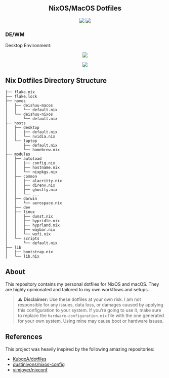 <h2 align="center">NixOS/MacOS Dotfiles</h2>
<p align="center">
  <img src="https://img.shields.io/static/v1?label=Hyprland&message=Stable&style=flat&logo=hyprland&colorA=24273A&colorB=8AADF4&logoColor=CAD3F5"/>
  <a href="https://nixos.org/">
    <img src="https://img.shields.io/badge/NixOS-Unstable-informational.svg?style=flat&logo=nixos&logoColor=CAD3F5&colorA=24273A&colorB=8AADF4">
  </a>
</p>

### DE/WM

Desktop Environment:

<p align="center"><img src="https://imgur.com/iQUVcRU.png"></p>
<p align="center"><img src="https://i.imgur.com/FHhtaxj.png"></p>

## Nix Dotfiles Directory Structure

```
├── flake.nix
├── flake.lock
├── homes
│   ├── deishuu-macos
│   │   └── default.nix
│   └── deishuu-nixos
│       └── default.nix
├── hosts
│   ├── desktop
│   │   ├── default.nix
│   │   └── nvidia.nix
│   └── laptop
│       ├── default.nix
│       └── homebrew.nix
├── modules
│   ├── autoload
│   │   ├── config.nix
│   │   ├── hostname.nix
│   │   └── nixpkgs.nix
│   ├── common
│   │   ├── alacritty.nix
│   │   ├── direnv.nix
│   │   ├── ghostty.nix
│   │   └── ...
│   ├── darwin
│   │   └── aerospace.nix
│   ├── dev
│   ├── linux
│   │   ├── dunst.nix
│   │   ├── hypridle.nix
│   │   ├── hyprland.nix
│   │   ├── waybar.nix
│   │   └── wofi.nix
│   └── scripts
│       └── default.nix
├── lib
│   ├── bootstrap.nix
│   └── lib.nix
```

## About

This repository contains my personal dotfiles for NixOS and macOS.
They are highly opinionated and tailored to my own workflows and setups.

> ⚠️ **Disclaimer:**
> Use these dotfiles at your own risk. I am not responsible for any issues, data loss, or damages caused by applying this configuration to your system. If you’re going to use it, make sure to replace the `hardware-configuration.nix` file with the one generated for your own system. Using mine may cause boot or hardware issues.

## References

This project was heavily inspired by the following amazing repositories:

- [KubqoA/dotfiles](https://github.com/KubqoA/dotfiles)
- [dustinlyons/nixos-config](https://github.com/dustinlyons/nixos-config)
- [vimjoyer/nixconf](https://github.com/vimjoyer/nixconf)

